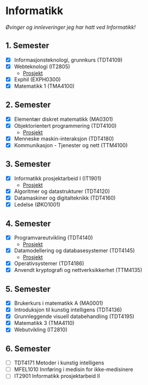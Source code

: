 # Informatikk

_Øvinger og innleveringer jeg har hatt ved Informatikk!_

## 1. Semester

- [x] Informasjonsteknologi, grunnkurs (TDT4109)
- [x] Webteknologi (IT2805)
  - [Prosjekt](https://github.com/MartinSkatvedt/IT2805-Project)
- [x] Exphil (EXPH0300)
- [x] Matematikk 1 (TMA4100)

## 2. Semester

- [x] Elementær diskret matematikk (MA0301)
- [x] Objektorientert programmering (TDT4100)
  - [Prosjekt](https://github.com/MartinSkatvedt/TDT4100-Project)
- [x] Menneske maskin-interaksjon (TDT4180)
- [x] Kommunikasjon - Tjenester og nett (TTM4100)

## 3. Semester

- [x] Informatikk prosjektarbeid I (IT1901)
  - [Prosjekt](https://github.com/MartinSkatvedt/IT1901-Project)
- [x] Algoritmer og datastrukturer (TDT4120)
- [x] Datamaskiner og digitalteknikk (TDT4160)
- [x] Ledelse (ØKO1001)

## 4. Semester

- [x] Programvareutvikling (TDT4140)
  - [Prosjekt](https://github.com/MartinSkatvedt/TDT4140-Project)
- [x] Datamodellering og databasesystemer (TDT4145)
  - [Prosjekt](https://github.com/MartinSkatvedt/TDT4145-Data-Modelling-and-Database-Systems)
- [x] Operativsystemer (TDT4186)
- [x] Anvendt kryptografi og nettverksikkerhet (TTM4135)

## 5. Semester

- [x] Brukerkurs i matematikk A (MA0001)
- [x] Introduksjon til kunstig intelligens (TDT4136)
- [x] Grunnleggende visuell databehandling (TDT4195)
- [x] Matematikk 3 (TMA4110)
- [x] Webutvikling (IT2810)

## 6. Semester

- [ ] TDT4171 Metoder i kunstig intelligens
- [ ] MFEL1010 Innføring i medisin for ikke-medisinere
- [ ] IT2901 Informatikk prosjektarbeid II
